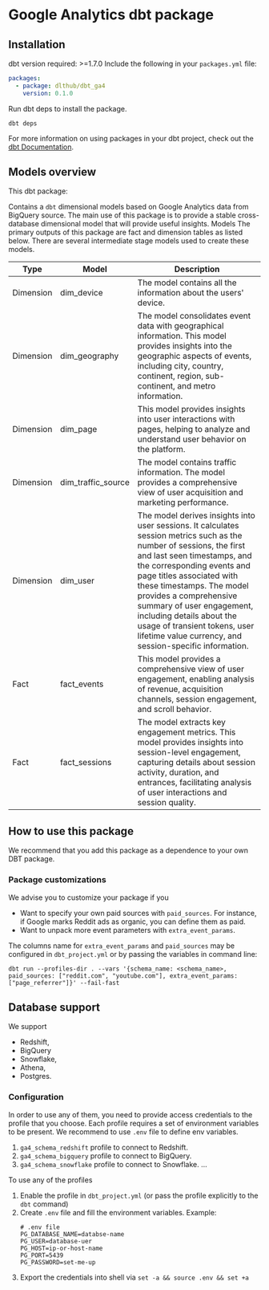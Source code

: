# Google Analytics dbt package

## Installation

dbt version required: >=1.7.0
Include the following in your `packages.yml` file:
```yaml
packages:
  - package: dlthub/dbt_ga4
    version: 0.1.0
```
Run dbt deps to install the package.

```shell
dbt deps
```

For more information on using packages in your dbt project, 
check out the [dbt Documentation](https://docs.getdbt.com/docs/package-management).

## Models overview

This dbt package:

Contains a `dbt` dimensional models based on Google Analytics data from BigQuery source.
The main use of this package is to provide a stable cross-database dimensional model that will provide useful insights.
Models
The primary outputs of this package are fact and dimension tables as listed below. There are several intermediate stage models used to create these models. 

| Type      | Model              | Description                                                                                                                                                                                                                                                                                                                                                                                                           |
|-----------|--------------------|-----------------------------------------------------------------------------------------------------------------------------------------------------------------------------------------------------------------------------------------------------------------------------------------------------------------------------------------------------------------------------------------------------------------------|
| Dimension | dim_device         | The model contains all the information about the users' device.                                                                                                                                                                                                                                                                                                                                                       |
| Dimension | dim_geography      | The model consolidates event data with geographical information. This model provides insights into the geographic aspects of events, including city, country, continent, region, sub-continent, and metro information.                                                                                                                                                                                                |
| Dimension | dim_page           | This model provides insights into user interactions with pages, helping to analyze and understand user behavior on the platform.                                                                                                                                                                                                                                                                                      |
| Dimension | dim_traffic_source | The model contains traffic information. The model provides a comprehensive view of user acquisition and marketing performance.                                                                                                                                                                                                                                                                                        |
| Dimension | dim_user           | The model derives insights into user sessions. It calculates session metrics such as the number of sessions, the first and last seen timestamps, and the corresponding events and page titles associated with these timestamps. The model provides a comprehensive summary of user engagement, including details about the usage of transient tokens, user lifetime value currency, and session-specific information. |
| Fact      | fact_events        | This model provides a comprehensive view of user engagement, enabling analysis of revenue, acquisition channels, session engagement, and scroll behavior.                                                                                                                                                                                                                                                             | 
| Fact      | fact_sessions      | The model extracts key engagement metrics. This model provides insights into session-level engagement, capturing details about session activity, duration, and entrances, facilitating analysis of user interactions and session quality.                                                                                                                                                                             | 

## How to use this package

We recommend that you add this package as a dependence to your own DBT package.

### Package customizations

We advise you to customize your package if you
- Want to specify your own paid sources with `paid_sources`. 
  For instance, if Google marks Reddit ads as organic, you can define them as paid.
- Want to unpack more event parameters with `extra_event_params`.

The columns name for `extra_event_params` and `paid_sources` may be configured in `dbt_project.yml` or by passing the variables in command line:

```shell
dbt run --profiles-dir . --vars '{schema_name: <schema_name>, paid_sources: ["reddit.com", "youtube.com"], extra_event_params: ["page_referrer"]}' --fail-fast
```

## Database support
We support 
- Redshift, 
- BigQuery
- Snowflake, 
- Athena, 
- Postgres.

### Configuration

In order to use any of them, you need to provide access credentials to the profile that you choose. 
Each profile requires a set of environment variables to be present. We recommend to use `.env` file to define env variables.

1. `ga4_schema_redshift` profile to connect to Redshift.
2. `ga4_schema_bigquery` profile to connect to BigQuery.
3. `ga4_schema_snowflake` profile to connect to Snowflake.
...

To use any of the profiles
1. Enable the profile in `dbt_project.yml` (or pass the profile explicitly to the `dbt` command)
2. Create `.env` file and fill the environment variables.
   Example:
   ```shell
   # .env file
   PG_DATABASE_NAME=databse-name
   PG_USER=database-uer
   PG_HOST=ip-or-host-name
   PG_PORT=5439
   PG_PASSWORD=set-me-up
   ```
3. Export the credentials into shell via `set -a && source .env && set +a`




